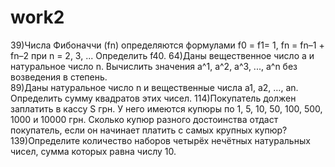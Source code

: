 # work2
39)Числа Фибоначчи (fn) определяются формулами f0 = f1= 1, fn = fn–1 + fn–2 при n = 2, 3, ... Определить f40.
64)Даны вещественное число а и натуральное число n. Вычислить значения а^1, а^2, а^3, ..., а^n без возведения в степень.      
89)Даны натуральное число n и вещественные числа а1, a2, …, аn.  Определить сумму квадратов этих чисел.
114)Покупатель должен заплатить в кассу S грн.  У него имеются купюры по 1, 5, 10, 50, 100, 500, 1000 и 10000 грн.
 Сколько купюр разного достоинства отдаст покупатель, если он начинает платить с самых крупных купюр?
139)Определите количество наборов четырёх нечётных натуральных чисел, сумма которых равна числу 10.    
